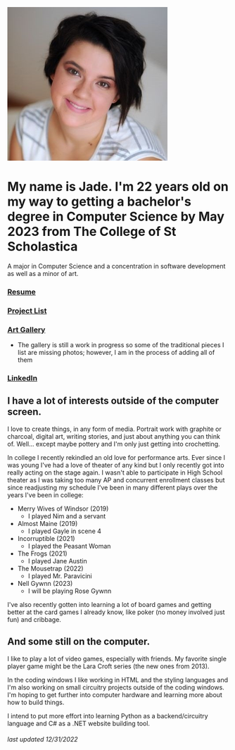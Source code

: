 ![](pfp.JPG)

# My name is Jade. I'm 22 years old on my way to getting a bachelor's degree in Computer Science by May 2023 from The College of St Scholastica
A major in Computer Science and a concentration in software development as well as a minor of art.

### [Resume](https://docs.google.com/document/d/1JCJcp2bGHKMuNlelk9N0cZ2BCtkkqdsyaiWxkWBBWd4/edit?usp=sharing)

### [Project List](https://jmorrison11.github.io/projects)

### [Art Gallery](https://jmorrison11.github.io/gallery)
- The gallery is still a work in progress so some of the traditional pieces I list are missing photos; however, I am in the process of adding all of them

### [LinkedIn](https://www.linkedin.com/feed/)

## I have a lot of interests outside of the computer screen.
I love to create things, in any form of media. Portrait work with graphite or charcoal, digital art, writing stories, and just about anything you can think of. Well... except maybe pottery and I'm only just getting into crochetting. 

In college I recently rekindled an old love for performance arts. Ever since I was young I've had a love of theater of any kind but I only recently got into really acting on the stage again. I wasn't able to participate in High School theater as I was taking too many AP and concurrent enrollment classes but since readjusting my schedule I've been in many different plays over the years I've been in college: 
- Merry Wives of Windsor (2019)
  - I played Nim and a servant
- Almost Maine (2019)
  - I played Gayle in scene 4
- Incorruptible (2021)
  - I played the Peasant Woman
- The Frogs (2021)
  - I played Jane Austin
- The Mousetrap (2022)
  - I played Mr. Paravicini
- Nell Gywnn (2023)
  - I will be playing Rose Gywnn

<!-- I do have one pet, it's a cat that I call Chiich or Chiichers (I know the name is weird spelled out but it fits her). She's a domestic longhair barnyard cat that's not even a year old yet and I absolutely adore her. I've put a lot of effort into socializing her with other pets (still working on dogs) and people as well as handled her so she's very well behaved and even enjoys being picked up and held. -->

I've also recently gotten into learning a lot of board games and getting better at the card games I already know, like poker (no money involved just fun) and cribbage. 

## And some still on the computer.
I like to play a lot of video games, especially with friends. My favorite single player game might be the Lara Croft series (the new ones from 2013). 

In the coding windows I like working in HTML and the styling languages and I'm also working on small circuitry projects outside of the coding windows. I'm hoping to get further into computer hardware and learning more about how to build things.

I intend to put more effort into learning Python as a backend/circuitry language and C# as a .NET website building tool.

###### last updated 12/31/2022
